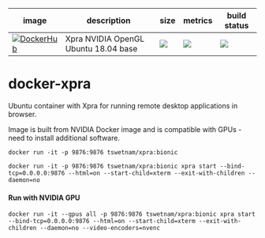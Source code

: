 
image            | description                               | size   | metrics | build status 
---------------- | ----------------------------------------- | ------ | ------- | --------------
[![DockerHub](https://img.shields.io/badge/DockerHub-brightgreen.svg?style=popout&logo=Docker)](https://hub.docker.com/r/tswetnam/xpra)  | Xpra NVIDIA OpenGL Ubuntu 18.04 base | [![](https://images.microbadger.com/badges/image/tswetnam/xpra.svg)](https://microbadger.com/images/tswetnam/xpra) | [![](https://img.shields.io/docker/pulls/tswetnam/xpra.svg)](https://hub.docker.com/r/tswetnam/xpra)  |  [![](https://img.shields.io/docker/automated/tswetnam/xpra.svg)](https://hub.docker.com/r/tswetnam/xpra/builds)



# docker-xpra
Ubuntu container with Xpra for running remote desktop applications in browser.

Image is built from NVIDIA Docker image and is compatible with GPUs - need to install additional software.

```
docker run -it -p 9876:9876 tswetnam/xpra:bionic 
```

```
docker run -it -p 9876:9876 tswetnam/xpra:bionic xpra start --bind-tcp=0.0.0.0:9876 --html=on --start-child=xterm --exit-with-children --daemon=no
```

#### Run with NVIDIA GPU

```
docker run -it --gpus all -p 9876:9876 tswetnam/xpra:bionic xpra start --bind-tcp=0.0.0.0:9876 --html=on --start-child=xterm --exit-with-children --daemon=no --video-encoders=nvenc
```
